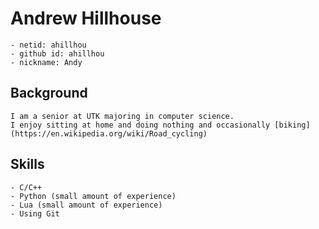# Andrew Hillhouse

	- netid: ahillhou
	- github id: ahillhou
	- nickname: Andy

## Background

	I am a senior at UTK majoring in computer science.
	I enjoy sitting at home and doing nothing and occasionally [biking](https://en.wikipedia.org/wiki/Road_cycling)

## Skills

	- C/C++
	- Python (small amount of experience)
	- Lua (small amount of experience)
	- Using Git